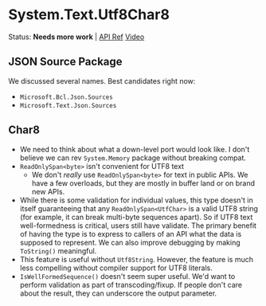 # System.Text.Utf8Char8

Status: **Needs more work** | 
[API Ref](https://github.com/dotnet/corefx/issues/34094)
[Video](https://www.youtube.com/watch?v=TRKTNxVSzoA)

## JSON Source Package

We discussed several names. Best candidates right now:

* `Microsoft.Bcl.Json.Sources`
* `Microsoft.Text.Json.Sources`

## Char8

* We need to think about what a down-level port would look like. I don't believe
  we can rev `System.Memory` package without breaking compat.
* `ReadOnlySpan<byte>` isn't convenient for UTF8 text
    - We don't *really* use `ReadOnlySpan<byte>` for text in public APIs. We
      have a few overloads, but they are mostly in buffer land or on brand new
      APIs.
* While there is some validation for individual values, this type doesn't in
  itself guaranteeing that any `ReadOnlySpan<UtfChar>` is a valid UTF8 string
  (for example, it can break multi-byte sequences apart). So if UTF8 text
  well-formedness is critical, users still have validate. The primary benefit of
  having the type is to express to callers of an API what the data is supposed
  to represent. We can also improve debugging by making `ToString()` meaningful.
* This feature is useful without `Utf8String`. However, the feature is much less
  compelling without compiler support for UTF8 literals.
* `IsWellFormedSequence()` doesn't seem super useful. We'd want to perform
  validation as part of transcoding/fixup. If people don't care about the
  result, they can underscore the output parameter.